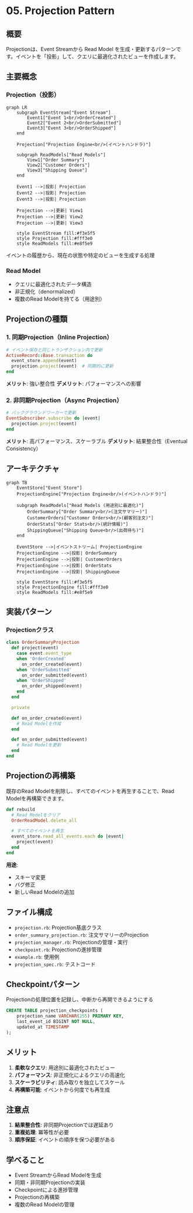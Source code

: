 # 05. Projection Pattern

## 概要

Projectionは、Event Streamから Read Model を生成・更新するパターンです。イベントを「投影」して、クエリに最適化されたビューを作成します。

## 主要概念

### Projection（投影）

```mermaid
graph LR
    subgraph EventStream["Event Stream"]
        Event1["Event 1<br/>OrderCreated"]
        Event2["Event 2<br/>OrderSubmitted"]
        Event3["Event 3<br/>OrderShipped"]
    end

    Projection["Projection Engine<br/>(イベントハンドラ)"]

    subgraph ReadModels["Read Models"]
        View1["Order Summary"]
        View2["Customer Orders"]
        View3["Shipping Queue"]
    end

    Event1 -->|投影| Projection
    Event2 -->|投影| Projection
    Event3 -->|投影| Projection

    Projection -->|更新| View1
    Projection -->|更新| View2
    Projection -->|更新| View3

    style EventStream fill:#f3e5f5
    style Projection fill:#fff3e0
    style ReadModels fill:#e8f5e9
```

イベントの履歴から、現在の状態や特定のビューを生成する処理

### Read Model
- クエリに最適化されたデータ構造
- 非正規化（denormalized）
- 複数のRead Modelを持てる（用途別）

## Projectionの種類

### 1. 同期Projection（Inline Projection）
```ruby
# イベント保存と同じトランザクション内で更新
ActiveRecord::Base.transaction do
  event_store.append(event)
  projection.project(event)  # 同期的に更新
end
```

**メリット**: 強い整合性
**デメリット**: パフォーマンスへの影響

### 2. 非同期Projection（Async Projection）
```ruby
# バックグラウンドワーカーで更新
EventSubscriber.subscribe do |event|
  projection.project(event)
end
```

**メリット**: 高パフォーマンス、スケーラブル
**デメリット**: 結果整合性（Eventual Consistency）

## アーキテクチャ

```mermaid
graph TB
    EventStore["Event Store"]
    ProjectionEngine["Projection Engine<br/>(イベントハンドラ)"]

    subgraph ReadModels["Read Models (用途別に最適化)"]
        OrderSummary["Order Summary<br/>(注文サマリー)"]
        CustomerOrders["Customer Orders<br/>(顧客別注文)"]
        OrderStats["Order Stats<br/>(統計情報)"]
        ShippingQueue["Shipping Queue<br/>(出荷待ち)"]
    end

    EventStore -->|イベントストリーム| ProjectionEngine
    ProjectionEngine -->|投影| OrderSummary
    ProjectionEngine -->|投影| CustomerOrders
    ProjectionEngine -->|投影| OrderStats
    ProjectionEngine -->|投影| ShippingQueue

    style EventStore fill:#f3e5f5
    style ProjectionEngine fill:#fff3e0
    style ReadModels fill:#e8f5e9
```

## 実装パターン

### Projectionクラス
```ruby
class OrderSummaryProjection
  def project(event)
    case event.event_type
    when 'OrderCreated'
      on_order_created(event)
    when 'OrderSubmitted'
      on_order_submitted(event)
    when 'OrderShipped'
      on_order_shipped(event)
    end
  end

  private

  def on_order_created(event)
    # Read Modelを作成
  end

  def on_order_submitted(event)
    # Read Modelを更新
  end
end
```

## Projectionの再構築

既存のRead Modelを削除し、すべてのイベントを再生することで、Read Modelを再構築できます。

```ruby
def rebuild
  # Read Modelをクリア
  OrderReadModel.delete_all

  # すべてのイベントを再生
  event_store.read_all_events.each do |event|
    project(event)
  end
end
```

**用途**:
- スキーマ変更
- バグ修正
- 新しいRead Modelの追加

## ファイル構成

- `projection.rb`: Projection基底クラス
- `order_summary_projection.rb`: 注文サマリーのProjection
- `projection_manager.rb`: Projectionの管理・実行
- `checkpoint.rb`: Projectionの進捗管理
- `example.rb`: 使用例
- `projection_spec.rb`: テストコード

## Checkpointパターン

Projectionの処理位置を記録し、中断から再開できるようにする

```sql
CREATE TABLE projection_checkpoints (
    projection_name VARCHAR(255) PRIMARY KEY,
    last_event_id BIGINT NOT NULL,
    updated_at TIMESTAMP
);
```

## メリット

1. **柔軟なクエリ**: 用途別に最適化されたビュー
2. **パフォーマンス**: 非正規化によるクエリの高速化
3. **スケーラビリティ**: 読み取りを独立してスケール
4. **再構築可能**: イベントから何度でも再生成

## 注意点

1. **結果整合性**: 非同期Projectionでは遅延あり
2. **重複処理**: 冪等性が必要
3. **順序保証**: イベントの順序を保つ必要がある

## 学べること

- Event StreamからRead Modelを生成
- 同期・非同期Projectionの実装
- Checkpointによる進捗管理
- Projectionの再構築
- 複数のRead Modelの管理
